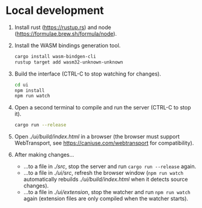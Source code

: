 # Local development

1. Install rust (https://rustup.rs) and node (https://formulae.brew.sh/formula/node).

2. Install the WASM bindings generation tool.

    ```sh
    cargo install wasm-bindgen-cli
    rustup target add wasm32-unknown-unknown
    ```

3. Build the interface (CTRL-C to stop watching for changes).

    ```sh
    cd ui
    npm install
    npm run watch
    ```

4. Open a second terminal to compile and run the server (CTRL-C to stop it).

    ```sh
    cargo run --release
    ```

5. Open _./ui/build/index.html_ in a browser (the browser must support WebTransport, see https://caniuse.com/webtransport for compatibility).

6. After making changes...
    - ...to a file in _./src_, stop the server and run `cargo run --release` again.
    - ...to a file in _./ui/src_, refresh the browser window (`npm run watch` automatically rebuilds _./ui/build/index.html_ when it detects source changes).
    - ...to a file in _./ui/extension_, stop the watcher and run `npm run watch` again (extension files are only compiled when the watcher starts).
